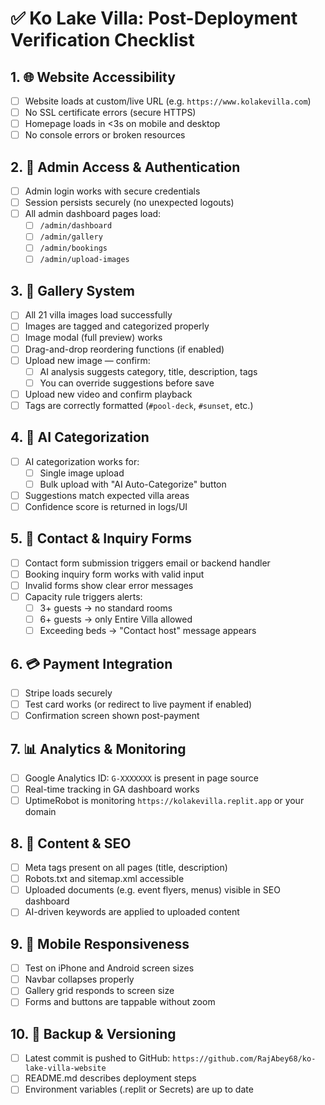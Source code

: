 
# ✅ Ko Lake Villa: Post-Deployment Verification Checklist

## 1. 🌐 Website Accessibility
- [ ] Website loads at custom/live URL (e.g. `https://www.kolakevilla.com`)
- [ ] No SSL certificate errors (secure HTTPS)
- [ ] Homepage loads in <3s on mobile and desktop
- [ ] No console errors or broken resources

## 2. 🔐 Admin Access & Authentication
- [ ] Admin login works with secure credentials
- [ ] Session persists securely (no unexpected logouts)
- [ ] All admin dashboard pages load:
  - [ ] `/admin/dashboard`
  - [ ] `/admin/gallery`
  - [ ] `/admin/bookings`
  - [ ] `/admin/upload-images`

## 3. 📸 Gallery System
- [ ] All 21 villa images load successfully
- [ ] Images are tagged and categorized properly
- [ ] Image modal (full preview) works
- [ ] Drag-and-drop reordering functions (if enabled)
- [ ] Upload new image — confirm:
  - [ ] AI analysis suggests category, title, description, tags
  - [ ] You can override suggestions before save
- [ ] Upload new video and confirm playback
- [ ] Tags are correctly formatted (`#pool-deck`, `#sunset`, etc.)

## 4. 🧠 AI Categorization
- [ ] AI categorization works for:
  - [ ] Single image upload
  - [ ] Bulk upload with "AI Auto-Categorize" button
- [ ] Suggestions match expected villa areas
- [ ] Confidence score is returned in logs/UI

## 5. 💬 Contact & Inquiry Forms
- [ ] Contact form submission triggers email or backend handler
- [ ] Booking inquiry form works with valid input
- [ ] Invalid forms show clear error messages
- [ ] Capacity rule triggers alerts:
  - [ ] 3+ guests → no standard rooms
  - [ ] 6+ guests → only Entire Villa allowed
  - [ ] Exceeding beds → "Contact host" message appears

## 6. 💳 Payment Integration
- [ ] Stripe loads securely
- [ ] Test card works (or redirect to live payment if enabled)
- [ ] Confirmation screen shown post-payment

## 7. 📊 Analytics & Monitoring
- [ ] Google Analytics ID: `G-XXXXXXX` is present in page source
- [ ] Real-time tracking in GA dashboard works
- [ ] UptimeRobot is monitoring `https://kolakevilla.replit.app` or your domain

## 8. 📁 Content & SEO
- [ ] Meta tags present on all pages (title, description)
- [ ] Robots.txt and sitemap.xml accessible
- [ ] Uploaded documents (e.g. event flyers, menus) visible in SEO dashboard
- [ ] AI-driven keywords are applied to uploaded content

## 9. 📱 Mobile Responsiveness
- [ ] Test on iPhone and Android screen sizes
- [ ] Navbar collapses properly
- [ ] Gallery grid responds to screen size
- [ ] Forms and buttons are tappable without zoom

## 10. 🔄 Backup & Versioning
- [ ] Latest commit is pushed to GitHub:
  `https://github.com/RajAbey68/ko-lake-villa-website`
- [ ] README.md describes deployment steps
- [ ] Environment variables (.replit or Secrets) are up to date
